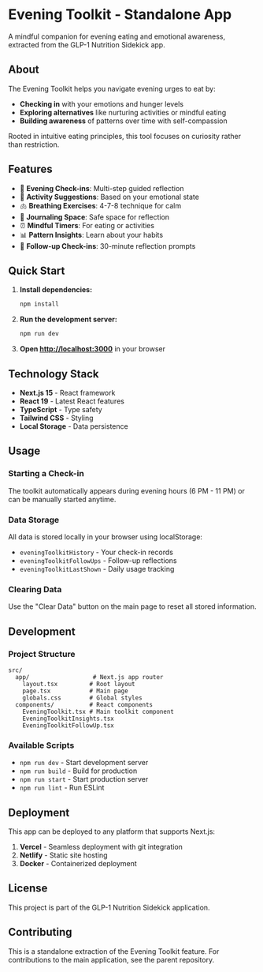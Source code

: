 # Evening Toolkit - Standalone App

A mindful companion for evening eating and emotional awareness, extracted from the GLP-1 Nutrition Sidekick app.

## About

The Evening Toolkit helps you navigate evening urges to eat by:

- **Checking in** with your emotions and hunger levels
- **Exploring alternatives** like nurturing activities or mindful eating
- **Building awareness** of patterns over time with self-compassion

Rooted in intuitive eating principles, this tool focuses on curiosity rather than restriction.

## Features

- 🌙 **Evening Check-ins**: Multi-step guided reflection
- 🎯 **Activity Suggestions**: Based on your emotional state
- 🫁 **Breathing Exercises**: 4-7-8 technique for calm
- 📝 **Journaling Space**: Safe space for reflection
- ⏰ **Mindful Timers**: For eating or activities
- 📊 **Pattern Insights**: Learn about your habits
- 🔄 **Follow-up Check-ins**: 30-minute reflection prompts

## Quick Start

1. **Install dependencies:**
   ```bash
   npm install
   ```

2. **Run the development server:**
   ```bash
   npm run dev
   ```

3. **Open [http://localhost:3000](http://localhost:3000)** in your browser

## Technology Stack

- **Next.js 15** - React framework
- **React 19** - Latest React features
- **TypeScript** - Type safety
- **Tailwind CSS** - Styling
- **Local Storage** - Data persistence

## Usage

### Starting a Check-in

The toolkit automatically appears during evening hours (6 PM - 11 PM) or can be manually started anytime.

### Data Storage

All data is stored locally in your browser using localStorage:
- `eveningToolkitHistory` - Your check-in records
- `eveningToolkitFollowUps` - Follow-up reflections
- `eveningToolkitLastShown` - Daily usage tracking

### Clearing Data

Use the "Clear Data" button on the main page to reset all stored information.

## Development

### Project Structure

```
src/
  app/                  # Next.js app router
    layout.tsx         # Root layout
    page.tsx           # Main page
    globals.css        # Global styles
  components/          # React components
    EveningToolkit.tsx # Main toolkit component
    EveningToolkitInsights.tsx
    EveningToolkitFollowUp.tsx
```

### Available Scripts

- `npm run dev` - Start development server
- `npm run build` - Build for production
- `npm run start` - Start production server
- `npm run lint` - Run ESLint

## Deployment

This app can be deployed to any platform that supports Next.js:

1. **Vercel** - Seamless deployment with git integration
2. **Netlify** - Static site hosting
3. **Docker** - Containerized deployment

## License

This project is part of the GLP-1 Nutrition Sidekick application.

## Contributing

This is a standalone extraction of the Evening Toolkit feature. For contributions to the main application, see the parent repository.